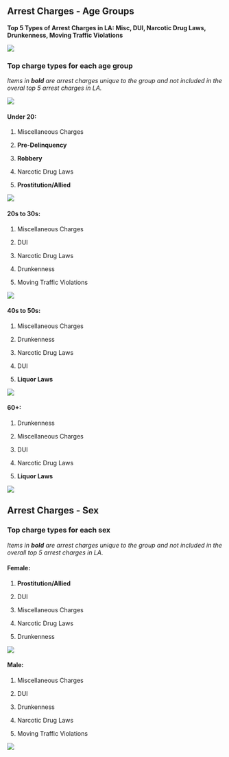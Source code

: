 ## Arrest Charges - Age Groups

**Top 5 Types of Arrest Charges in LA: Misc, DUI, Narcotic Drug Laws, Drunkenness, Moving Traffic Violations**

![](Top5_Types.png)

### Top charge types for each age group
*Items in **bold** are arrest charges unique to the group and not included in the overal top 5 arrest charges in LA.*

![](Total_Arrests_Age_Group.png)

#### Under 20:

1. Miscellaneous Charges

2. **Pre-Delinquency**

3. **Robbery**

4. Narcotic Drug Laws

5. **Prostitution/Allied**

![](Top5_under20.png)

#### 20s to 30s:

1. Miscellaneous Charges

2. DUI

3. Narcotic Drug Laws

4. Drunkenness

5. Moving Traffic Violations

![](Top5_20s30s.png)

#### 40s to 50s:

1. Miscellaneous Charges

2. Drunkenness

3. Narcotic Drug Laws

4. DUI

5. **Liquor Laws**

![](Top5_40s50s.png)

#### 60+:

1. Drunkenness

2. Miscellaneous Charges

3. DUI

4. Narcotic Drug Laws

5. **Liquor Laws**

![](Top5_60plus.png)


## Arrest Charges - Sex

### Top charge types for each sex

*Items in **bold** are arrest charges unique to the group and not included in the overall top 5 arrest charges in LA.*

#### Female:

1. **Prostitution/Allied**

2. DUI

3. Miscellaneous Charges

4. Narcotic Drug Laws

5. Drunkenness

![](Top5_females.png)

#### Male:

1. Miscellaneous Charges

2. DUI

3. Drunkenness

4. Narcotic Drug Laws

5. Moving Traffic Violations

![](Top5_males.png)
